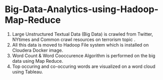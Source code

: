 # Big-Data-Analytics-using-Hadoop-Map-Reduce
1) Large Unstructured Textual Data (Big Data) is crawled from Twitter, NYtimes and Common crawl resources on terrorism topic . <br>
2) All this data is moved to Hadoop File system which is installed on Cloudera Docker image.<br>
3) Word Count & Word Cooccurence Algorithm is performed on the big data using Map Reduce.<br>
4) Top occuring and co-occuring words are visualized on a word cloud using Tableau.



